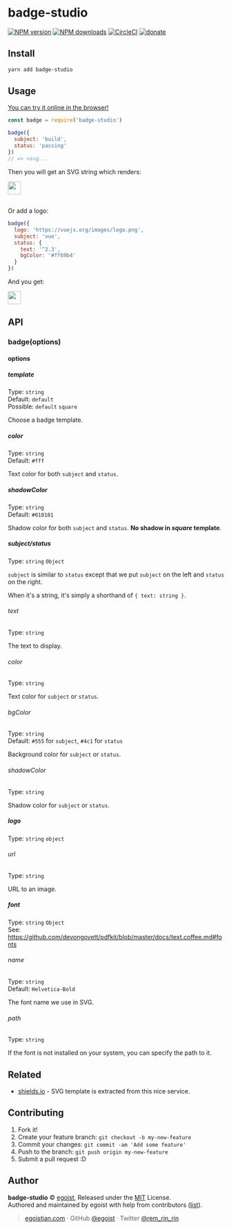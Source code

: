 # badge-studio

[![NPM version](https://img.shields.io/npm/v/badge-studio.svg?style=flat)](https://npmjs.com/package/badge-studio) [![NPM downloads](https://img.shields.io/npm/dm/badge-studio.svg?style=flat)](https://npmjs.com/package/badge-studio) [![CircleCI](https://circleci.com/gh/egoist/badge-studio/tree/master.svg?style=shield)](https://circleci.com/gh/egoist/badge-studio/tree/master)  [![donate](https://img.shields.io/badge/$-donate-ff69b4.svg?maxAge=2592000&style=flat)](https://github.com/egoist/donate)

## Install

```bash
yarn add badge-studio
```

## Usage

[You can try it online in the browser!](https://runkit.com/embed/vsnm4toslu49)

```js
const badge = require('badge-studio')

badge({
  subject: 'build',
  status: 'passing'
})
// => <svg...
```

Then you will get an SVG string which renders:

<img src="https://ooo.0o0.ooo/2017/06/28/595378ca91aae.png" height="30" />

##

Or add a logo:

```js
badge({
  logo: 'https://vuejs.org/images/logo.png',
  subject: 'vue',
  status: {
    text: '^2.3',
    bgColor: '#ff69b4'
  }
})
```

And you get:

<img src="https://ooo.0o0.ooo/2017/06/28/595378b12e9c8.png" height="30" />

## API

### badge(options)

#### options

##### template

Type: `string`<br>
Default: `default`<br>
Possible: `default` `square`

Choose a badge template.

##### color

Type: `string`<br>
Default: `#fff`

Text color for both `subject` and `status`.

##### shadowColor

Type: `string`<br>
Default: `#010101`

Shadow color for both `subject` and `status`. **No shadow in *square* template**.

##### subject/status

Type: `string` `Object`

`subject` is similar to `status` except that we put `subject` on the left and `status` on the right.

When it's a string, it's simply a shorthand of `{ text: string }`.

###### text

Type: `string`

The text to display.

###### color

Type: `string`

Text color for `subject` or `status`.

###### bgColor 

Type: `string`<br>
Default: `#555` for `subject`, `#4c1` for `status`

Background color for `subject` or `status`.

###### shadowColor

Type: `string`

Shadow color for `subject` or `status`.

##### logo

Type: `string` `object`

###### url

Type: `string`

URL to an image.

##### font

Type: `string` `Object`<br>
See: https://github.com/devongovett/pdfkit/blob/master/docs/text.coffee.md#fonts

###### name

Type: `string`<br>
Default: `Helvetica-Bold`

The font name we use in SVG.

###### path

Type: `string`

If the font is not installed on your system, you can specify the path to it.

## Related

- [shields.io](http://shields.io/) - SVG template is extracted from this nice service.

## Contributing

1. Fork it!
2. Create your feature branch: `git checkout -b my-new-feature`
3. Commit your changes: `git commit -am 'Add some feature'`
4. Push to the branch: `git push origin my-new-feature`
5. Submit a pull request :D


## Author

**badge-studio** © [egoist](https://github.com/egoist), Released under the [MIT](./LICENSE) License.<br>
Authored and maintained by egoist with help from contributors ([list](https://github.com/egoist/badge-studio/contributors)).

> [egoistian.com](https://egoistian.com) · GitHub [@egoist](https://github.com/egoist) · Twitter [@rem_rin_rin](https://twitter.com/rem_rin_rin)
